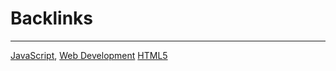 










# Backlinks
----
[JavaScript](JavaScript.md), [Web Development](Web%20Development.md) [HTML5](HTML5.md)
